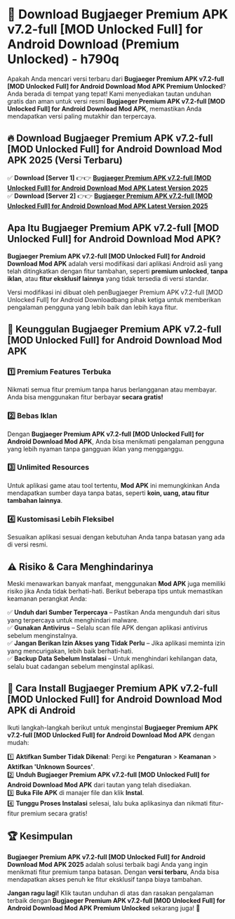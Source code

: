 # 🎯 Download Bugjaeger Premium APK v7.2-full [MOD Unlocked Full] for Android Download (Premium Unlocked) -  h790q

Apakah Anda mencari versi terbaru dari **Bugjaeger Premium APK v7.2-full [MOD Unlocked Full] for Android Download Mod APK Premium Unlocked**? Anda berada di tempat yang tepat! Kami menyediakan tautan unduhan gratis dan aman untuk versi resmi **Bugjaeger Premium APK v7.2-full [MOD Unlocked Full] for Android Download Mod APK**, memastikan Anda mendapatkan versi paling mutakhir dan terpercaya.

## 🔥 Download Bugjaeger Premium APK v7.2-full [MOD Unlocked Full] for Android Download Mod APK 2025 (Versi Terbaru)

✅ **Download [Server 1]** 👉👉 [**Bugjaeger Premium APK v7.2-full [MOD Unlocked Full] for Android Download Mod APK Latest Version 2025**](https://momento.my/?title=Bugjaeger_Premium_APK_v7.2-full_[MOD_Unlocked_Full]_for_Android_Download)  
✅ **Download [Server 2]** 👉👉 [**Bugjaeger Premium APK v7.2-full [MOD Unlocked Full] for Android Download Mod APK Latest Version 2025**](https://momento.my/?title=Bugjaeger_Premium_APK_v7.2-full_[MOD_Unlocked_Full]_for_Android_Download)  

## Apa Itu Bugjaeger Premium APK v7.2-full [MOD Unlocked Full] for Android Download Mod APK?

**Bugjaeger Premium APK v7.2-full [MOD Unlocked Full] for Android Download Mod APK** adalah versi modifikasi dari aplikasi Android asli yang telah ditingkatkan dengan fitur tambahan, seperti **premium unlocked**, **tanpa iklan**, atau **fitur eksklusif lainnya** yang tidak tersedia di versi standar.

Versi modifikasi ini dibuat oleh penBugjaeger Premium APK v7.2-full [MOD Unlocked Full] for Android Downloadbang pihak ketiga untuk memberikan pengalaman pengguna yang lebih baik dan lebih kaya fitur.

## 🎯 Keunggulan Bugjaeger Premium APK v7.2-full [MOD Unlocked Full] for Android Download Mod APK

### 1️⃣ Premium Features Terbuka
Nikmati semua fitur premium tanpa harus berlangganan atau membayar. Anda bisa menggunakan fitur berbayar **secara gratis!**

### 2️⃣ Bebas Iklan
Dengan **Bugjaeger Premium APK v7.2-full [MOD Unlocked Full] for Android Download Mod APK**, Anda bisa menikmati pengalaman pengguna yang lebih nyaman tanpa gangguan iklan yang mengganggu.

### 3️⃣ Unlimited Resources
Untuk aplikasi game atau tool tertentu, **Mod APK** ini memungkinkan Anda mendapatkan sumber daya tanpa batas, seperti **koin, uang, atau fitur tambahan lainnya**.

### 4️⃣ Kustomisasi Lebih Fleksibel
Sesuaikan aplikasi sesuai dengan kebutuhan Anda tanpa batasan yang ada di versi resmi.

## ⚠️ Risiko & Cara Menghindarinya

Meski menawarkan banyak manfaat, menggunakan **Mod APK** juga memiliki risiko jika Anda tidak berhati-hati. Berikut beberapa tips untuk memastikan keamanan perangkat Anda:

✅ **Unduh dari Sumber Terpercaya** – Pastikan Anda mengunduh dari situs yang terpercaya untuk menghindari malware.  
✅ **Gunakan Antivirus** – Selalu scan file APK dengan aplikasi antivirus sebelum menginstalnya.  
✅ **Jangan Berikan Izin Akses yang Tidak Perlu** – Jika aplikasi meminta izin yang mencurigakan, lebih baik berhati-hati.  
✅ **Backup Data Sebelum Instalasi** – Untuk menghindari kehilangan data, selalu buat cadangan sebelum menginstal aplikasi.

## 📌 Cara Install Bugjaeger Premium APK v7.2-full [MOD Unlocked Full] for Android Download Mod APK di Android

Ikuti langkah-langkah berikut untuk menginstal **Bugjaeger Premium APK v7.2-full [MOD Unlocked Full] for Android Download Mod APK** dengan mudah:

1️⃣ **Aktifkan Sumber Tidak Dikenal**: Pergi ke **Pengaturan** > **Keamanan** > **Aktifkan 'Unknown Sources'**.  
2️⃣ **Unduh Bugjaeger Premium APK v7.2-full [MOD Unlocked Full] for Android Download Mod APK** dari tautan yang telah disediakan.  
3️⃣ **Buka File APK** di manajer file dan klik **Instal**.  
4️⃣ **Tunggu Proses Instalasi** selesai, lalu buka aplikasinya dan nikmati fitur-fitur premium secara gratis!

## 🏆 Kesimpulan

**Bugjaeger Premium APK v7.2-full [MOD Unlocked Full] for Android Download Mod APK 2025** adalah solusi terbaik bagi Anda yang ingin menikmati fitur premium tanpa batasan. Dengan **versi terbaru**, Anda bisa mendapatkan akses penuh ke fitur eksklusif tanpa biaya tambahan.

**Jangan ragu lagi!** Klik tautan unduhan di atas dan rasakan pengalaman terbaik dengan **Bugjaeger Premium APK v7.2-full [MOD Unlocked Full] for Android Download Mod APK Premium Unlocked** sekarang juga! 🚀
